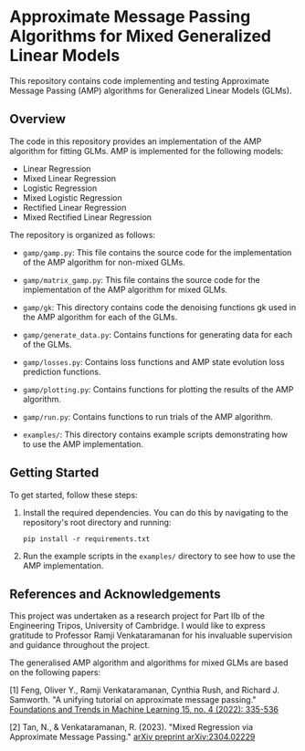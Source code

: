 # Approximate Message Passing Algorithms for Mixed Generalized Linear Models

This repository contains code implementing and testing Approximate Message Passing (AMP) algorithms for Generalized Linear Models (GLMs).

## Overview

The code in this repository provides an implementation of the AMP algorithm for fitting GLMs. AMP is implemented for the following models:

- Linear Regression
- Mixed Linear Regression
- Logistic Regression
- Mixed Logistic Regression
- Rectified Linear Regression
- Mixed Rectified Linear Regression

The repository is organized as follows:

- `gamp/gamp.py`: This file contains the source code for the implementation of the AMP algorithm for non-mixed GLMs.

- `gamp/matrix_gamp.py`: This file contains the source code for the implementation of the AMP algorithm for mixed GLMs.

- `gamp/gk`: This directory contains code the denoising functions gk used in the AMP algorithm for each of the GLMs.

- `gamp/generate_data.py`: Contains functions for generating data for each of the GLMs.

- `gamp/losses.py`: Contains loss functions and AMP state evolution loss prediction functions.

- `gamp/plotting.py`: Contains functions for plotting the results of the AMP algorithm.

- `gamp/run.py`: Contains functions to run trials of the AMP algorithm.

- `examples/`: This directory contains example scripts demonstrating how to use the AMP implementation.

## Getting Started

To get started, follow these steps:

1. Install the required dependencies. You can do this by navigating to the repository's root directory and running:

   ```
   pip install -r requirements.txt
   ```

2. Run the example scripts in the `examples/` directory to see how to use the AMP implementation.

## References and Acknowledgements

This project was undertaken as a research project for Part IIb of the Engineering Tripos, University of Cambridge. I would like to express gratitude to Professor Ramji Venkataramanan for his invaluable supervision and guidance throughout the project.

The generalised AMP algorithm and algorithms for mixed GLMs are based on the following papers:

[1] Feng, Oliver Y., Ramji Venkataramanan, Cynthia Rush, and Richard J. Samworth.
"A unifying tutorial on approximate message passing."
[Foundations and Trends in Machine Learning 15, no. 4 (2022): 335-536](https://www.nowpublishers.com/article/Details/MAL-092)

[2] Tan, N., & Venkataramanan, R. (2023).
"Mixed Regression via Approximate Message Passing."
[arXiv preprint arXiv:2304.02229](https://arxiv.org/abs/2304.02229)
